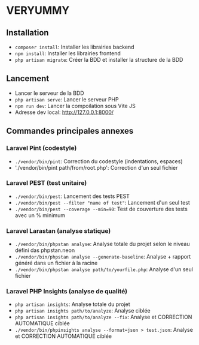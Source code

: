 # VERYUMMY

## Installation

- `composer install`: Installer les librairies backend
- `npm install`: Installer les librairies frontend
- `php artisan migrate`: Créer la BDD et installer la structure de la BDD

## Lancement

- Lancer le serveur de la BDD
- `php artisan serve`: Lancer le serveur PHP
- `npm run dev`: Lancer la compoilation sous Vite JS
- Adresse dev local: http://127.0.0.1:8000/

## Commandes principales annexes

### Laravel Pint (codestyle)
- `./vendor/bin/pint`: Correction du codestyle (indentations, espaces)
- './vendor/bin/pint path/from/root.php': Correction d'un seul fichier

### Laravel PEST (test unitaire)
- `./vendor/bin/pest`: Lancement des tests PEST
- `./vendor/bin/pest --filter "name of test"`: Lancement d'un seul test
- `./vendor/bin/pest --coverage --min=90`: Test de couverture des tests avec un % minimum 

### Laravel Larastan (analyse statique)
- `./vendor/bin/phpstan analyse`: Analyse totale du projet selon le niveau défini das phpstan.neon
- `./vendor/bin/phpstan analyse --generate-baseline`: Analyse + rapport généré dans un fichier à la racine
- `./vendor/bin/phpstan analyse path/to/yourfile.php`: Analyse d'un seul fichier

### Laravel PHP Insights (analyse de qualité)
- `php artisan insights`: Analyse totale du projet
- `php artisan insights path/to/analyze`: Analyse ciblée
- `php artisan insights path/to/analyze --fix`: Analyse et CORRECTION AUTOMATIQUE ciblée
- `./vendor/bin/phpinsights analyse --format=json > test.json`: Analyse et CORRECTION AUTOMATIQUE ciblée
